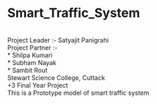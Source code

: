 # Smart_Traffic_System
<br>
Project Leader :- Satyajit Panigrahi
<br>
Project Partner :-
<br>
* Shilpa Kumari
<br>
* Subham Nayak
<br>
* Sambit Rout
<br>
Stewart Science College, Cuttack
<br>
+3 Final Year Project
<br>
This is a Prototype model of smart traffic system
